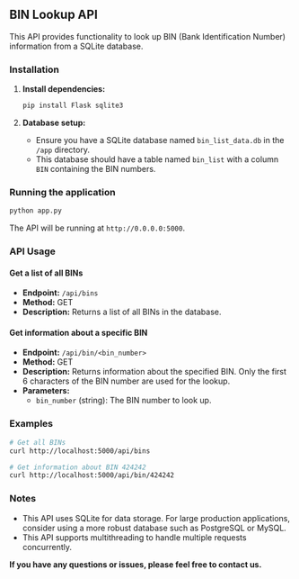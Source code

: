 ## BIN Lookup API

This API provides functionality to look up BIN (Bank Identification Number) information from a SQLite database.

### Installation

1. **Install dependencies:**

   ```bash
   pip install Flask sqlite3
   ```

2. **Database setup:**

   * Ensure you have a SQLite database named `bin_list_data.db` in the `/app` directory.
   * This database should have a table named `bin_list` with a column `BIN` containing the BIN numbers.

### Running the application

```bash
python app.py
```

The API will be running at `http://0.0.0.0:5000`.

### API Usage

#### Get a list of all BINs

* **Endpoint:** `/api/bins`
* **Method:** GET
* **Description:** Returns a list of all BINs in the database.

#### Get information about a specific BIN

* **Endpoint:** `/api/bin/<bin_number>`
* **Method:** GET
* **Description:** Returns information about the specified BIN. Only the first 6 characters of the BIN number are used for the lookup.
* **Parameters:**
    * `bin_number` (string): The BIN number to look up.

### Examples

```bash
# Get all BINs
curl http://localhost:5000/api/bins

# Get information about BIN 424242
curl http://localhost:5000/api/bin/424242
```

### Notes

* This API uses SQLite for data storage. For large production applications, consider using a more robust database such as PostgreSQL or MySQL.
* This API supports multithreading to handle multiple requests concurrently.

**If you have any questions or issues, please feel free to contact us.** 

